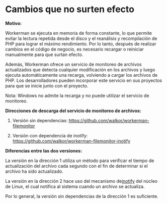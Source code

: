 # Cambios que no surten efecto

**Motivo:**

Workerman se ejecuta en memoria de forma constante, lo que permite evitar la lectura repetida desde el disco y el reanálisis y recompilación de PHP para lograr el máximo rendimiento. Por lo tanto, después de realizar cambios en el código de negocio, es necesario recargar o reiniciar manualmente para que surtan efecto.

Además, Workerman ofrece un servicio de monitoreo de archivos actualizados que detecta cualquier modificación en los archivos y luego ejecuta automáticamente una recarga, volviendo a cargar los archivos de PHP. Los desarrolladores pueden incorporar este servicio en sus proyectos para que se inicie junto con el proyecto.

Nota: Windows no admite la recarga y no puede utilizar el servicio de monitoreo.

**Direcciones de descarga del servicio de monitoreo de archivos:**

1. Versión sin dependencias: https://github.com/walkor/workerman-filemonitor

2. Versión con dependencia de inotify: https://github.com/walkor/workerman-filemonitor-inotify

**Diferencias entre las dos versiones:**

La versión en la dirección 1 utiliza un método para verificar el tiempo de actualización del archivo cada segundo con el fin de determinar si el archivo ha sido actualizado.

La versión en la dirección 2 hace uso del mecanismo de[inotify](https://baike.baidu.com/view/2645027.htm) del núcleo de Linux, el cual notifica al sistema cuando un archivo se actualiza.

Por lo general, la versión sin dependencias de la dirección 1 es suficiente.
